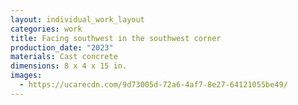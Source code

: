 ```yaml
---
layout: individual_work_layout
categories: work
title: Facing southwest in the southwest corner
production_date: "2023"
materials: Cast concrete
dimensions: 8 x 4 x 15 in.
images:
  - https://ucarecdn.com/9d73005d-72a6-4af7-8e27-64121055be49/
---
```

